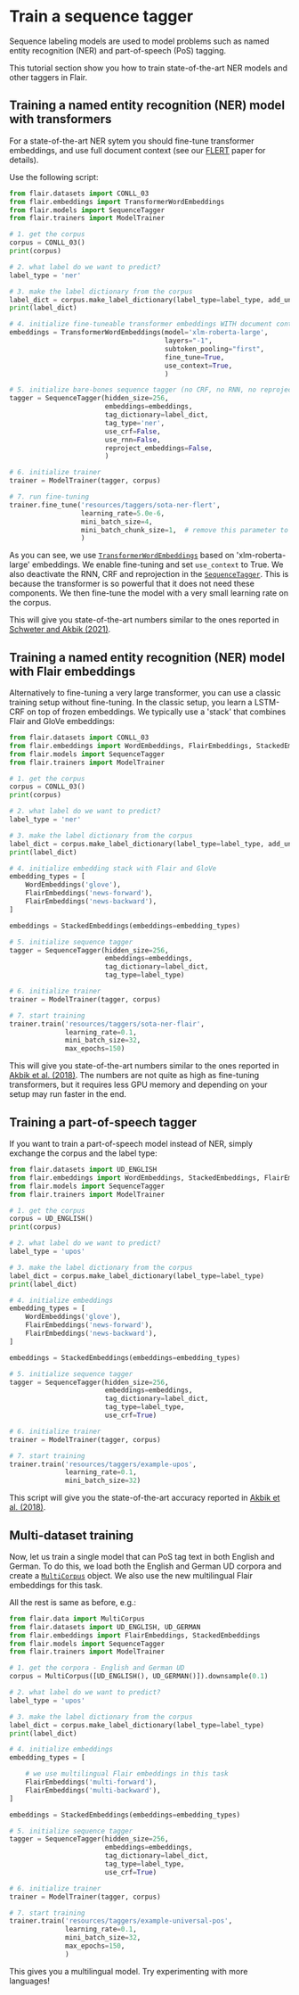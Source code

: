 # Train a sequence tagger

Sequence labeling models are used to model problems such as named entity recognition (NER) and
part-of-speech (PoS) tagging.

This tutorial section show you how to train state-of-the-art NER models and other taggers in Flair.

## Training a named entity recognition (NER) model with transformers

For a state-of-the-art NER sytem you should fine-tune transformer embeddings, and use full document context
(see our [FLERT](https://arxiv.org/abs/2011.06993) paper for details). 

Use the following script:

```python
from flair.datasets import CONLL_03
from flair.embeddings import TransformerWordEmbeddings
from flair.models import SequenceTagger
from flair.trainers import ModelTrainer

# 1. get the corpus
corpus = CONLL_03()
print(corpus)

# 2. what label do we want to predict?
label_type = 'ner'

# 3. make the label dictionary from the corpus
label_dict = corpus.make_label_dictionary(label_type=label_type, add_unk=False)
print(label_dict)

# 4. initialize fine-tuneable transformer embeddings WITH document context
embeddings = TransformerWordEmbeddings(model='xlm-roberta-large',
                                       layers="-1",
                                       subtoken_pooling="first",
                                       fine_tune=True,
                                       use_context=True,
                                       )

# 5. initialize bare-bones sequence tagger (no CRF, no RNN, no reprojection)
tagger = SequenceTagger(hidden_size=256,
                        embeddings=embeddings,
                        tag_dictionary=label_dict,
                        tag_type='ner',
                        use_crf=False,
                        use_rnn=False,
                        reproject_embeddings=False,
                        )

# 6. initialize trainer
trainer = ModelTrainer(tagger, corpus)

# 7. run fine-tuning
trainer.fine_tune('resources/taggers/sota-ner-flert',
                  learning_rate=5.0e-6,
                  mini_batch_size=4,
                  mini_batch_chunk_size=1,  # remove this parameter to speed up computation if you have a big GPU
                  )
```

As you can see, we use [`TransformerWordEmbeddings`](#flair.embeddings.token.TransformerWordEmbeddings) based on 'xlm-roberta-large' embeddings. We enable fine-tuning and set `use_context` to True. 
We also deactivate the RNN, CRF and reprojection in the [`SequenceTagger`](#flair.models.SequenceTagger). This is because the 
transformer is so powerful that it does not need these components. We then fine-tune the model with a very small
learning rate on the corpus.

This will give you state-of-the-art numbers similar to the ones reported
in [Schweter and Akbik (2021)](https://arxiv.org/abs/2011.06993). 


## Training a named entity recognition (NER) model with Flair embeddings

Alternatively to fine-tuning a very large transformer, you can use a classic training setup without fine-tuning.
In the classic setup, you learn a LSTM-CRF on top of frozen embeddings. We typically use a 'stack' that combines
Flair and GloVe embeddings:

```python
from flair.datasets import CONLL_03
from flair.embeddings import WordEmbeddings, FlairEmbeddings, StackedEmbeddings
from flair.models import SequenceTagger
from flair.trainers import ModelTrainer

# 1. get the corpus
corpus = CONLL_03()
print(corpus)

# 2. what label do we want to predict?
label_type = 'ner'

# 3. make the label dictionary from the corpus
label_dict = corpus.make_label_dictionary(label_type=label_type, add_unk=False)
print(label_dict)

# 4. initialize embedding stack with Flair and GloVe
embedding_types = [
    WordEmbeddings('glove'),
    FlairEmbeddings('news-forward'),
    FlairEmbeddings('news-backward'),
]

embeddings = StackedEmbeddings(embeddings=embedding_types)

# 5. initialize sequence tagger
tagger = SequenceTagger(hidden_size=256,
                        embeddings=embeddings,
                        tag_dictionary=label_dict,
                        tag_type=label_type)

# 6. initialize trainer
trainer = ModelTrainer(tagger, corpus)

# 7. start training
trainer.train('resources/taggers/sota-ner-flair',
              learning_rate=0.1,
              mini_batch_size=32,
              max_epochs=150)
```

This will give you state-of-the-art numbers similar to the ones reported in [Akbik et al. (2018)](https://aclanthology.org/C18-1139.pdf).
The numbers are not quite as high as fine-tuning transformers, but it requires less GPU memory and depending on your
setup may run faster in the end. 


## Training a part-of-speech tagger

If you want to train a part-of-speech model instead of NER, simply exchange the corpus and the label type: 

```python
from flair.datasets import UD_ENGLISH
from flair.embeddings import WordEmbeddings, StackedEmbeddings, FlairEmbeddings
from flair.models import SequenceTagger
from flair.trainers import ModelTrainer

# 1. get the corpus
corpus = UD_ENGLISH()
print(corpus)

# 2. what label do we want to predict?
label_type = 'upos'

# 3. make the label dictionary from the corpus
label_dict = corpus.make_label_dictionary(label_type=label_type)
print(label_dict)

# 4. initialize embeddings
embedding_types = [
    WordEmbeddings('glove'),
    FlairEmbeddings('news-forward'),
    FlairEmbeddings('news-backward'),
]

embeddings = StackedEmbeddings(embeddings=embedding_types)

# 5. initialize sequence tagger
tagger = SequenceTagger(hidden_size=256,
                        embeddings=embeddings,
                        tag_dictionary=label_dict,
                        tag_type=label_type,
                        use_crf=True)

# 6. initialize trainer
trainer = ModelTrainer(tagger, corpus)

# 7. start training
trainer.train('resources/taggers/example-upos',
              learning_rate=0.1,
              mini_batch_size=32)
```

This script will give you the state-of-the-art accuracy reported in [Akbik et al. (2018)](https://aclanthology.org/C18-1139.pdf).

## Multi-dataset training

Now, let us train a single model that can PoS tag text in both English and German. To do this, we load both the English
and German UD corpora and create a [`MultiCorpus`](#flair.data.MultiCorpus) object. We also use the new multilingual Flair embeddings for this task.

All the rest is same as before, e.g.:

```python
from flair.data import MultiCorpus
from flair.datasets import UD_ENGLISH, UD_GERMAN
from flair.embeddings import FlairEmbeddings, StackedEmbeddings
from flair.models import SequenceTagger
from flair.trainers import ModelTrainer

# 1. get the corpora - English and German UD
corpus = MultiCorpus([UD_ENGLISH(), UD_GERMAN()]).downsample(0.1)

# 2. what label do we want to predict?
label_type = 'upos'

# 3. make the label dictionary from the corpus
label_dict = corpus.make_label_dictionary(label_type=label_type)
print(label_dict)

# 4. initialize embeddings
embedding_types = [

    # we use multilingual Flair embeddings in this task
    FlairEmbeddings('multi-forward'),
    FlairEmbeddings('multi-backward'),
]

embeddings = StackedEmbeddings(embeddings=embedding_types)

# 5. initialize sequence tagger
tagger = SequenceTagger(hidden_size=256,
                        embeddings=embeddings,
                        tag_dictionary=label_dict,
                        tag_type=label_type,
                        use_crf=True)

# 6. initialize trainer
trainer = ModelTrainer(tagger, corpus)

# 7. start training
trainer.train('resources/taggers/example-universal-pos',
              learning_rate=0.1,
              mini_batch_size=32,
              max_epochs=150,
              )
```

This gives you a multilingual model. Try experimenting with more languages!


